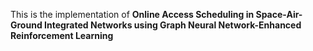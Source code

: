 This is the implementation of **Online Access Scheduling in Space-Air-Ground Integrated Networks using Graph Neural Network-Enhanced Reinforcement Learning**
